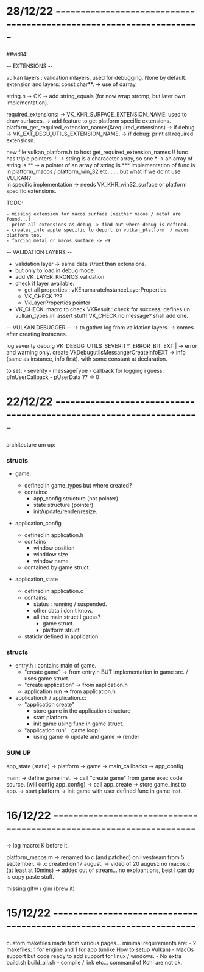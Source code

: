 # 28/12/22 -------------------------------------------------------------------

##vid14: 

-- EXTENSIONS --

vulkan layers : validation mlayers, used for debugging. None by default. 
extension and layers: const char**.  -> use of darray.

string.h -> OK 
-> add string_equals (for now wrap strcmp, but later own implementation).

required_extensions: 
    -> VK_KHR_SURFACE_EXTENSION_NAME: used to draw surfaces.
    -> add feature to get platform specific extensions.
	platform_get_required_extension_names(&required_extensions)
    -> if debug -> VK_EXT_DEGU_UTILS_EXTENSION_NAME.
    -> if debug: print all required extensiosn.
    
new file vulkan_platform.h to host get_required_extension_names
!! func has triple pointers !!! 
    -> string is a characeter array, so one *
    -> an array of string is **
    -> a pointer of an array of string is ***
implementation of func is in platform_macos / platform_win_32 etc...
    ... but what if we do'nt use VULKAN?  
in specific implementation -> needs VK_KHR_win32_surface or platform specific extensions.

TODO:

    - missing extension for macos surface (neither macos / metal are found...)
    - print all extensions as debug -> find out where debug is defined.
    - creates_info apple specific to deport in vulkan_platform  / macos platform too.
    - forcing metal or macos surface -> -9


-- VALIDATION LAYERS --

- validation layer -> same data struct than extensions. 
- but only to load in debug mode.
- add VK_LAYER_KRONOS_validation
- check if layer available:
    - get all properties : vKEnumarateInstanceLayerProperties
    - VK_CHECK ???
    - VkLayerProperties pointer
- VK_CHECK: macro to check VKResult : check for success; defines un vulkan_types.inl
    assert stuff! VK_CHECK no message? shall add one. 

-- VULKAN DEBUGGER --
-> to gather log from validation layers. 
-> comes after creating instacnes.

log severity debu:g VK_DEBUG_UTILS_SEVERITY_ERROR_BIT_EXT | -> error and warning only.
create VkDebugutilsMessangerCreateInfoEXT -> info (same as instance, info first).
                                            with some constant at declaration.

to set: 
    - severity 
    - messageType
    - callback for logging i guess: pfnUserCallback
    - pUserData ?? -> 0 




# 22/12/22 -------------------------------------------------------------------

architecture um up: 


### structs

- game: 
    + defined in game_types but where created? 
    + contains: 
        * app_config structure (not pointer)
        * state structure (pointer)
        * init/update/render/resize.

- application_config
    + defined in application.h
    + contains
        * window position 
        * winddow size
        * window name
    + contained by game struct.

- application_state
    + defined in application.c
    + contains: 
        * status : running / suspended.
        * other data i don't know.
        * all the main struct I guess? 
            - game struct.
            - platform struct
    + staticly defined in application.


### structs

- entry.h : contains main of game. 
    + "create game"         -> from entry.h BUT implementation in game src. / uses game struct.
    + "create application"  -> from aaplication.h 
    + application run       -> from application.h
- application.h / application.c: 
    + "application create"
        * store game in the application structure
        * start platform 
        * init game using func in game struct.
    + "application run" : game loop ! 
        * using game -> update and game -> render


### SUM UP 

app_state (static)
    -> platform
    -> game
        -> main_callbacks 
        -> app_config

main: 
    -> define game inst. 
    -> call "create game" from game exec code source. (will config app_config) 
    -> call app_create
	-> store game_inst to app. 
	-> start platform
	-> init game with user defined func in game inst.

# 16/12/22 -------------------------------------------------------------------

-> log macro: K before it.

platform_macos.m
-> renamed to c (and patched) on livestream from 5 september. 
-> .c created on 17 august.
    -> video of 20 august: no macos.c (at least at 10mins)
    -> added out of stream... no exploantions, best I can do is copy paste stuff.

missing glfw / glm (brew it)

# 15/12/22 -------------------------------------------------------------------

custom makefiles made from various pages... 
minimal requirements are: 
    - 2 makefiles: 1 for engine and 1 for app (unlike How to setup Vulkan)
    - MacOs support but code ready to add support for linux / windows.
    - No extra build.sh build_all.sh
    - compile / link etc... command of Kohi are not ok.

